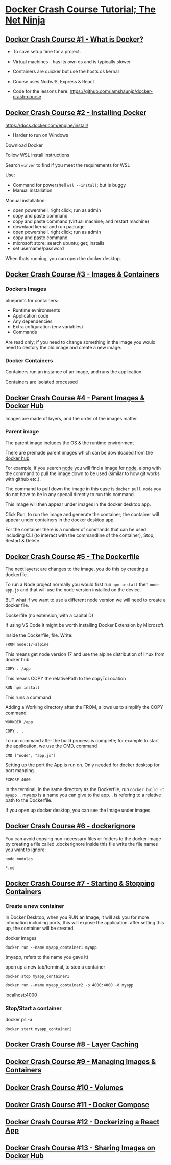 # [Docker Crash Course Tutorial; The Net Ninja](https://www.youtube.com/playlist?list=PL4cUxeGkcC9hxjeEtdHFNYMtCpjNBm3h7)

## [Docker Crash Course #1 - What is Docker?](https://www.youtube.com/watch?v=31ieHmcTUOk&list=PL4cUxeGkcC9hxjeEtdHFNYMtCpjNBm3h7&index=1)

- To save setup time for a project.
- Virtual machines - has its own os and is typically slower
- Containers are quicker but use the hosts os kernal

- Course uses NodeJS, Express & React

- Code for the lessons here: https://github.com/iamshaunjp/docker-crash-course

## [Docker Crash Course #2 - Installing Docker](https://www.youtube.com/watch?v=8Ev1aXl7TGY&list=PL4cUxeGkcC9hxjeEtdHFNYMtCpjNBm3h7&index=2)

https://docs.docker.com/engine/install/

- Harder to run on Windows

Download Docker

Follow WSL install instructions

Search `winver` to find if you meet the requirements for WSL

Use: 

- Command for powershell `wsl --install`; but is buggy
- Manual installation

Manual installation: 

- open powershell, right click; run as admin
- copy and paste command
- copy and paste command (virtual machine; and restart machine)
- downlaod kernal and run package
- open powershell, right click; run as admin
- copy and paste command
- microsoft store; search ubuntu; get; installs
- set username/password

When thats running, you can open the docker desktop.

<!-- 

Not part of the course but useful to know....

### How do I know if Docker is installed on Linux?

To check if you have Docker installed, run the command `docker ps` or `docker info` on a terminal screen to verify it is installed and running. 

-->

## [Docker Crash Course #3 - Images & Containers](https://www.youtube.com/watch?v=hhfrFvuHRPU&list=PL4cUxeGkcC9hxjeEtdHFNYMtCpjNBm3h7&index=3)

### Dockers Images

blueprints for containers:

- Runtime evnironments
- Application code
- Any dependencies
- Extra cofiguration (env variables)
- Commands

Are read only; if you need to change something in the image you would need to destory the old image and create a new image.

### Docker Containers

Containers run an instance of an image, and runs the application

Containers are Isolated processed

## [Docker Crash Course #4 - Parent Images & Docker Hub](https://www.youtube.com/watch?v=ZVQmnziXEpA&list=PL4cUxeGkcC9hxjeEtdHFNYMtCpjNBm3h7&index=4)

Images are made of layers, and the order of the images matter.

### Parent image

The parent image includes the OS & the runtime environment

There are premade parent images which can be downloaded from the [docker hub](https://hub.docker.com/)

For example, if you search [node](https://hub.docker.com/search?q=node) you will find a Image for [node](https://hub.docker.com/_/node), along with the command to pull the image down to be used (similar to how git works with github etc.).

The command to pull down the image in this case is `docker pull node` you do not have to be in any specail directly to run this command.

This image will then appear under images in the docker desktop app.

Click Run, to run the image and generate the container; the container will appear under containers in the docker desktop app.

For the container there is a number of commands that can be used including
CLI (to interact with the commandline of the container), Stop, Restart & Delete.

## [Docker Crash Course #5 - The Dockerfile](https://www.youtube.com/watch?v=G07FcRhYB2c&list=PL4cUxeGkcC9hxjeEtdHFNYMtCpjNBm3h7&index=5)

The next layers; are changes to the image, you do this by creating a dockerfile.

To run a Node project normally you would first run `npm install`
then `node app.js` and that will use the node version installed on the device.

BUT what if we want to use a different node version we will need to create a docker file.

Dockerfile (no extension, with a capital D)

If using VS Code it might be worth installing Docker Extension by Microsoft.

Inside the Dockerfile, file. Write:

`FROM node:17-alpine`

This means get node version 17 and use the alpine distribution of linux from docker hub

`COPY . /app`

This means COPY the relativePath to the copyToLocation

`RUN npm install`

This runs a command

Adding a Working directory after the FROM, allows us to simplify the COPY command

`WORKDIR /app`

`COPY . .`

To run command after the build process is complete; for example to start the application, we use the CMD, command

`CMD ["node", "app.js"]`

Setting up the port the App is run on. 
Only needed for docker desktop for port mapping.

`EXPOSE 4000`

In the terminal, in the same directory as the Dockerfile, 
run `docker build -t myapp .`
myapp is a name you can give to the app.
. is refering to a relative path to the Dockerfile.

If you open up docker desktop, you can see the Image under images.

## [Docker Crash Course #6 - dockerignore](https://www.youtube.com/watch?v=UHWCkDbN0yM&list=PL4cUxeGkcC9hxjeEtdHFNYMtCpjNBm3h7&index=6)

You can avoid copying non-necessary files or folders to the docker image by creating a file called .dockerignore
Inside this file write the file names you want to ignore:

`node_modules`

`*.md`

## [Docker Crash Course #7 - Starting & Stopping Containers](https://www.youtube.com/watch?v=ZPEpreOpqao&list=PL4cUxeGkcC9hxjeEtdHFNYMtCpjNBm3h7&index=7)

### Create a new container

In Docker Desktop, when you RUN an Image, it will ask you for more infomation including ports, this will expose the application. after setting this up, the container will be created.

docker images

`docker run --name myapp_container1 myapp` 

(myapp, refers to the name you gave it)

open up a new tab/terminal, to stop a container

`docker stop myapp_container1`

`docker run --name myapp_container2 -p 4000:4000 -d myapp` 

<!--

    Found this difficult to understand....

-->

localhost:4000

### Stop/Start a container

docker ps -a

`docker start myapp_container2`

## [Docker Crash Course #8 - Layer Caching](https://www.youtube.com/watch?v=_nMpndIyaBU&list=PL4cUxeGkcC9hxjeEtdHFNYMtCpjNBm3h7&index=8)

## [Docker Crash Course #9 - Managing Images & Containers]()

## [Docker Crash Course #10 - Volumes]()

## [Docker Crash Course #11 - Docker Compose]()

## [Docker Crash Course #12 - Dockerizing a React App]()

## [Docker Crash Course #13 - Sharing Images on Docker Hub]()

